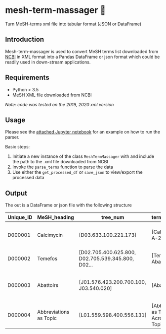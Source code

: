 # mesh-term-massager :massage:
Turn MeSH-terms xml file into tabular format (JSON or DataFrame)

Introduction
--
Mesh-term-massager is used to convert MeSH terms list downloaded from [NCBI](https://www.nlm.nih.gov/databases/download/mesh.html) in XML format into a Pandas DataFrame or json format which could be readily used in down-stream applications.

Requirements
--
- Python > 3.5
- MeSH XML file downloaded from NCBI

*Note: code was tested on the 2019, 2020 xml version*


Usage
--
Please see the [attached Jupyter notebook](https://github.com/AcademixBio/mesh-term-massager/blob/master/mesh-term-massager.ipynb) for an example on how to run the parser.

Basix steps:
1. Initiate a new instance of the class `MeshTermMassager` with and include the path to the .xml file downloaded from NCBI
2. Invoke the `parse_terms` function to parse the data
3. Use either the `get_processed_df` or `save_json` to view/export the processed data

Output
--

The out is a DataFrame or json file with the following structure

Unique_ID |	MeSH_heading |	tree_num | term_concepts | entry_terms
-------------|-----------|--------------|------------|------------------
D000001 |	Calcimycin	| [D03.633.100.221.173] |	[Calcimycin, A-23187]	| [A-23187, A23187, Antibiotic A23187]
D000002 |	Temefos	| [D02.705.400.625.800, D02.705.539.345.800, D02... |	[Temefos, Abate, Difos]	| [Temephos, Abate, Difos]
D000003 |	Abattoirs | 	[J01.576.423.200.700.100, J03.540.020] |	[Abattoirs]	| [Slaughter Houses, Slaughter House, Slaughterh...
D000004 |	Abbreviations as Topic |        [L01.559.598.400.556.131]	| [Abbreviations as Topic, Acronyms as Topic] |	[Acronyms as Topic]


